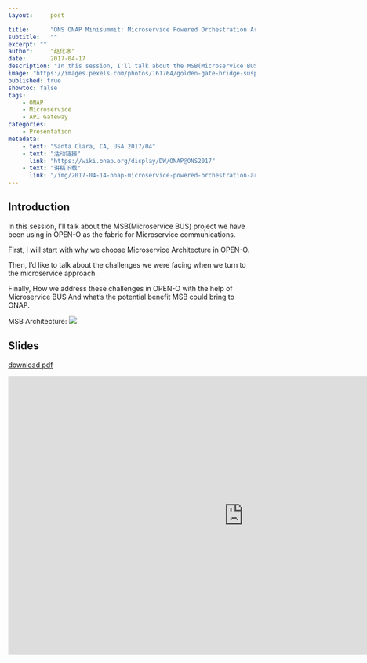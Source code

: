 ```yaml
---
layout:     post

title:      "ONS ONAP Minisummit: Microservice Powered Orchestration Architecture"
subtitle:   ""
excerpt: ""
author:     "赵化冰"
date:       2017-04-17
description: "In this session, I'll talk about the MSB(Microservice BUS) project we have been using in OPEN-O as the fabric for Microservice communications."
image: "https://images.pexels.com/photos/161764/golden-gate-bridge-suspension-san-francisco-california-161764.jpeg?auto=compress&cs=tinysrgb&dpr=2&h=750&w=1260"
published: true
showtoc: false
tags:
    - ONAP
    - Microservice
    - API Gateway
categories:
    - Presentation
metadata:
    - text: "Santa Clara, CA, USA 2017/04"
    - text: "活动链接"
      link: "https://wiki.onap.org/display/DW/ONAP@ONS2017"
    - text: "讲稿下载"
      link: "/img/2017-04-14-onap-microservice-powered-orchestration-architecture/microservice-powered-orchestration-architecture.pdf"
---
```

## Introduction

In this session, I'll talk about the MSB(Microservice BUS) project we have been using in OPEN-O as the fabric for Microservice communications.

First, I will start with why we choose Microservice Architecture in OPEN-O.

Then, I’d like to talk about the challenges we were facing when we turn to the microservice approach.

Finally, How we address these challenges in OPEN-O with the help of Microservice BUS 
And what’s the potential benefit MSB could bring to ONAP.

MSB Architecture:
![](/img/2017-04-14-onap-microservice-powered-orchestration-architecture/msb.png)

## Slides

[download pdf](/img/2017-04-14-onap-microservice-powered-orchestration-architecture/microservice-powered-orchestration-architecture.pdf)
<iframe src="https://docs.google.com/presentation/d/e/2PACX-1vSueo1WsqnkYzg-7q3Yl9_23SjIjnSOKji5OZZcP6aH8r0oKmO6EEz7wT8/embed?start=false&loop=false&delayms=3000" frameborder="0" width="960" height="569" allowfullscreen="true" mozallowfullscreen="true" webkitallowfullscreen="true"></iframe>